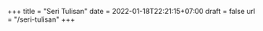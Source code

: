 +++
title = "Seri Tulisan"
date = 2022-01-18T22:21:15+07:00
draft = false
url = "/seri-tulisan"
+++

